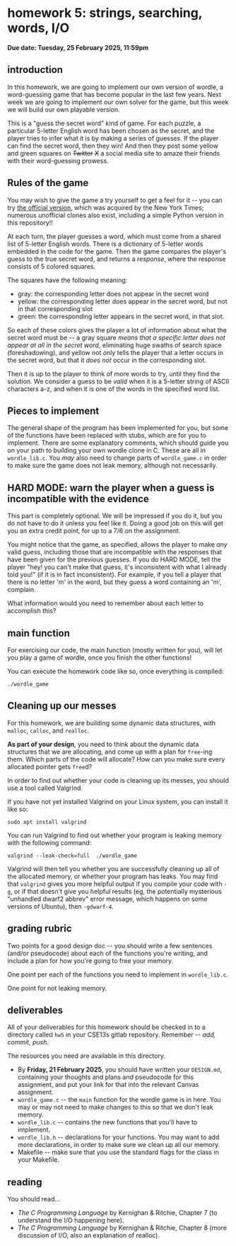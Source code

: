 # homework 5: strings, searching, words, I/O

**Due date: Tuesday, 25 February 2025, 11:59pm**

## introduction
In this homework, we are going to implement our own version of wordle, a
word-guessing game that has become popular in the last few years. Next week we
are going to implement our own solver for the game, but this week we will build
our own playable version.

This is a "guess the secret word" kind of game. For each puzzle, a particular
5-letter English word has been chosen as the secret, and the player tries to
infer what it is by making a series of guesses. If the player can find the
secret word, then they win! And then they post some yellow and green squares on
~~Twitter~~ ~~X~~ a social media site to amaze their friends with their
word-guessing prowess.

## Rules of the game

You may wish to give the game a try yourself to get a feel for it -- you can try
[the official version](https://www.nytimes.com/games/wordle/index.html), which
was acquired by the New York Times; numerous unofficial clones also exist,
including a simple Python version in this repository!!

At each turn, the player guesses a word, which must come from a shared list of
5-letter English words. There is a dictionary of 5-letter words embedded in the
code for the game. Then the game compares the player's guess to the true secret
word, and returns a *response*, where the response consists of 5 colored
squares.

The squares have the following meaning:
  * gray: the corresponding letter does not appear in the secret word
  * yellow: the corresponding letter does appear in the secret word, but not in
    that corresponding slot
  * green: the corresponding letter appears in the secret word, in that slot.

So each of these colors gives the player a lot of information about what the
secret word must be -- a gray square *means that a specific letter does not
appear at all in the secret word*, eliminating huge swaths of search space
(foreshadowing), and yellow not only tells the player that a letter occurs in
the secret word, but that it *does not* occur in the corresponding slot.

Then it is up to the player to think of more words to try, until they find the
solution. We consider a guess to be *valid* when it is a 5-letter string of
ASCII characters a-z, and when it is one of the words in the specified word
list.


## Pieces to implement

The general shape of the program has been implemented for you, but some of the
functions have been replaced with stubs, which are for you to implement. There
are some explanatory comments, which should guide you on your path to building
your own wordle clone in C. These are all in `wordle_lib.c`. You *may* also
need to change parts of `wordle_game.c` in order to make sure the game does not
leak memory, although not necessarily.

## HARD MODE: warn the player when a guess is incompatible with the evidence
This part is completely optional. We will be impressed if you do it, but you do
not have to do it unless you feel like it. Doing a good job on this will get you
an extra credit point, for up to a 7/6 on the assignment.

You might notice that the game, as specified, allows the player to make *any*
valid guess, including those that are incompatible with the responses that have
been given for the previous guesses. If you do HARD MODE, tell the player "hey!
you can't make that guess, it's inconsistent with what I already told you!" (if
it is in fact inconsistent). For example, if you tell a player that there is no
letter 'm' in the word, but they guess a word containing an 'm', complain.

What information would you need to remember about each letter to accomplish
this?

## main function

For exercising our code, the main function (mostly written for you), will let
you play a game of wordle, once you finish the other functions!

You can execute the homework code like so, once everything is compiled:

```
./wordle_game
```

## Cleaning up our messes

For this homework, we are building some dynamic data structures, with
`malloc`, `calloc`, and `realloc`.

**As part of your design**, you need to think about the dynamic data structures
that we are allocating, and come up with a plan for `free`-ing them. Which parts
of the code will allocate? How can you make sure every allocated pointer gets
`free`d?

In order to find out whether your code is cleaning up its messes, you should use
a tool called Valgrind.

If you have not yet installed Valgrind on your Linux system, you can install it
like so:
```
sudo apt install valgrind
```

You can run Valgrind to find out whether your program is leaking memory with the
following command:

```
valgrind --leak-check=full  ./wordle_game
```

Valgrind will then tell you whether you are successfully cleaning up all of the
allocated memory, or whether your program has leaks. You may find that
`valgrind` gives you more helpful output if you compile your code with `-g`, or
if that doesn't give you helpful results (eg, the potentially mysterious
"unhandled dwarf2 abbrev" error message, which happens on some versions of
Ubuntu), then `-gdwarf-4`.


## grading rubric
Two points for a good design doc -- you should write a few sentences (and/or
pseudocode) about each of the functions you're writing, and include a plan for
how you're going to free your memory.

One point per each of the functions you need to implement in `wordle_lib.c`.

One point for not leaking memory.

## deliverables

All of your deliverables for this homework should be checked in to a directory
called `hw5` in your CSE13s gitlab repository. Remember -- *add, commit, push*.

The resources you need are available in this directory.

  * By **Friday, 21 February 2025**, you should have written your `DESIGN.md`,
    containing your thoughts and plans and pseudocode for this assignment, and
    put your link for that into the relevant Canvas assignment.
  * `wordle_game.c` -- the `main`  function for the wordle game is in here.
    You may or may not need to make changes to this so that we don't leak
    memory.
  * `wordle_lib.c` -- contains the new functions that you'll have to implement.
  * `wordle_lib.h` -- declarations for your functions. You may want to add more
    declarations, in order to make sure we clean up all our memory.
  * Makefile -- make sure that you use the standard flags for the class in your
    Makefile.

## reading

You should read...
  * _The C Programming Language_ by Kernighan & Ritchie, Chapter 7 (to
    understand the I/O happening here).
  * _The C Programming Language_ by Kernighan & Ritchie, Chapter 8 (more
    discussion of I/O, also an explanation of realloc).
